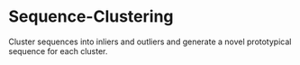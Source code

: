 # Sequence-Clustering
Cluster sequences into inliers and outliers and generate a novel prototypical sequence for each cluster.
